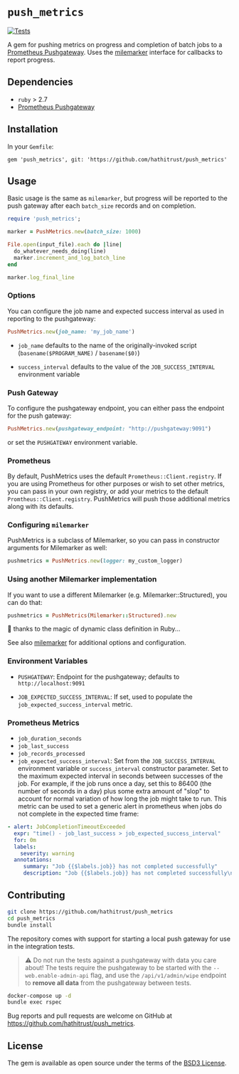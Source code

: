 # `push_metrics`

[![Tests](https://github.com/hathitrust/push_metrics/actions/workflows/tests.yml/badge.svg)](https://github.com/hathitrust/push_metrics/actions/workflows/tests.yml)

A gem for pushing metrics on progress and completion of batch jobs to a
[Prometheus Pushgateway](https://github.com/prometheus/pushgateway). Uses the
[milemarker](github.com/hathitrust/milemarker) interface for callbacks to
report progress.

## Dependencies

* `ruby` > 2.7
* [Prometheus Pushgateway](https://github.com/prometheus/pushgateway)

## Installation

In your `Gemfile`:

`gem 'push_metrics', git: 'https://github.com/hathitrust/push_metrics'`

## Usage

Basic usage is the same as `milemarker`, but progress will be reported to the
push gateway after each `batch_size` records and on completion.

```ruby
require 'push_metrics';

marker = PushMetrics.new(batch_size: 1000)

File.open(input_file).each do |line|
  do_whatever_needs_doing(line)
  marker.increment_and_log_batch_line
end

marker.log_final_line 
```

### Options

You can configure the job name and expected success interval as used
in reporting to the pushgateway:

```ruby
PushMetrics.new(job_name: 'my_job_name')
```

* `job_name` defaults to the name of the originally-invoked script
  (`basename($PROGRAM_NAME)` / `basename($0)`)

* `success_interval` defaults to the value of the
  `JOB_SUCCESS_INTERVAL` environment variable

### Push Gateway

To configure the pushgateway endpoint, you can either pass the
endpoint for the push gateway:

```ruby
PushMetrics.new(pushgateway_endpoint: "http://pushgateway:9091")
```

or set the `PUSHGATEWAY` environment variable.

### Prometheus

By default, PushMetrics uses the default `Prometheus::Client.registry`. If you
are using Prometheus for other purposes or wish to set other metrics, you can
pass in your own registry, or add your metrics to the default
`Promtheus::Client.registry`. PushMetrics will push those additional metrics
along with its defaults.

### Configuring `milemarker`

PushMetrics is a subclass of Milemarker, so you can pass in constructor
arguments for Milemarker as well:

```ruby
pushmetrics = PushMetrics.new(logger: my_custom_logger)
```

### Using another Milemarker implementation

If you want to use a different Milemarker (e.g. Milemarker::Structured), you can do that:

```ruby
pushmetrics = PushMetrics(Milemarker::Structured).new
```

🤯 thanks to the magic of dynamic class definition in Ruby...

See also [milemarker](https://github.com/hathitrust/milemarker) for additional options and configuration.

### Environment Variables

* `PUSHGATEWAY`: Endpoint for the pushgateway; defaults to
  `http://localhost:9091`

* `JOB_EXPECTED_SUCCESS_INTERVAL`: If set, used to populate the
  `job_expected_success_interval` metric.

### Prometheus Metrics

* `job_duration_seconds`
* `job_last_success`
* `job_records_processed`
* `job_expected_success_interval`: Set from the `JOB_SUCCESS_INTERVAL`
  environment variable or `success_interval` constructor parameter.  Set to the
maximum expected interval in seconds between successes of the job. For example,
if the job runs once a day, set this to 86400 (the number of seconds in a day)
plus some extra amount of "slop" to account for normal variation of how long
the job might take to run. This metric can be used to set a generic alert in
prometheus when jobs do not complete in the expected time frame:

```yaml
- alert: JobCompletionTimeoutExceeded
  expr: "time() - job_last_success > job_expected_success_interval"
  for: 0m
  labels:
    severity: warning
  annotations:
     summary: "Job {{$labels.job}} has not completed successfully"
     description: "Job {{$labels.job}} has not completed successfully\n  VALUE = {{ $value }}\n  LABELS = {{ $labels }}"
```

## Contributing

```bash
git clone https://github.com/hathitrust/push_metrics
cd push_metrics
bundle install
```

The repository comes with support for starting a local push gateway for use in the integration tests. 

> :warning: Do not run the tests against a pushgateway with data you care
> about! The tests require the pushgateway to be started with the
> `--web.enable-admin-api` flag, and use the `/api/v1/admin/wipe` endpoint to
> **remove all data** from the pushgateway between tests.

```bash
docker-compose up -d
bundle exec rspec
```

Bug reports and pull requests are welcome on GitHub at https://github.com/hathitrust/push_metrics.

## License

The gem is available as open source under the terms of the [BSD3 License](https://opensource.org/licenses/BSD-3-Clause).
